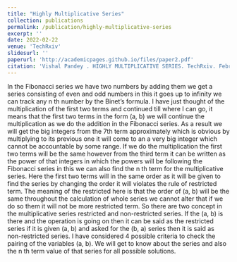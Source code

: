 ```yaml
---
title: "Highly Multiplicative Series"
collection: publications
permalink: /publication/highly-multiplicative-series
excerpt: ''
date: 2022-02-22
venue: 'TechRxiv'
slidesurl: ''
paperurl: 'http://academicpages.github.io/files/paper2.pdf'
citation: 'Vishal Pandey . HIGHLY MULTIPLICATIVE SERIES. TechRxiv. February 22, 2022. DOI: 10.36227/techrxiv.19126634.v1'
---
```


In the Fibonacci series we have two numbers by adding them we get a series consisting of even and odd numbers in this it goes up to infinity we can track any n th number by the Binet’s formula. I have just thought of the multiplication of the first two terms and continued till where I can go, it means that the first two terms in the form (a, b) we will continue the multiplication as we do the addition in the Fibonacci series. As a result we will get the big integers from the 7th term approximately which is obvious by multiplying to its previous one it will come to an a very big integer which cannot be accountable by some range. If we do the multiplication the first two terms will be the same however from the third term it can be written as the power of that integers in which the powers will be following the Fibonacci series in this we can also find the n th term for the multiplicative series. Here the first two terms will in the same order as it will be given to find the series by changing the order it will violates the rule of restricted term. The meaning of the restricted here is that the order of (a, b) will be the same throughout the calculation of whole series we cannot alter that if we do so them it will not be more restricted term. So there are two concept in the multiplicative series restricted and non-restricted series. If the (a, b) is there and the operation is going on then it can be said as the restricted series if it is given (a, b) and asked for the (b, a) series then it is said as non-restricted series. I have considered 4 possible criteria to check the pairing of the variables (a, b). We will get to know about the series and also the n th term value of that series for all possible solutions.